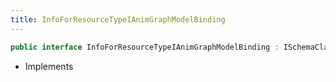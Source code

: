 ```yaml
---
title: InfoForResourceTypeIAnimGraphModelBinding
---
```


```csharp
public interface InfoForResourceTypeIAnimGraphModelBinding : ISchemaClass<InfoForResourceTypeIAnimGraphModelBinding>, ISchemaField, ISchemaClass, INativeHandle
```

- Implements

